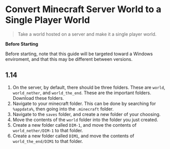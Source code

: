 # Convert Minecraft Server World to a Single Player World
> Take a world hosted on a server and make it a single player world.

**Before Starting**

Before starting, note that this guide will be targeted toward a Windows enviroment, and that this may be different between versions.

## 1.14
1. On the server, by default, there should be three folders. These are `world`, `world_nether`, and `world_the_end`. These are the important folders. Download these folders.
2. Navigate to your minecraft folder. This can be done by searching for `%appdata%`, then going into the `.minecraft` folder.
3. Navigate to the `saves` folder, and create a new folder of your choosing.
4. Move the contents of the `world` folder into the folder you just created.
5. Create a new folder called `DIM-1`, and move the contents of `world_nether/DIM-1` to that folder.
6. Create a new folder called `DIM1`, and move the contents of `world_the_end/DIM1` to that folder.